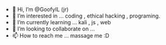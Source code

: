 - 👋 Hi, I’m @GoofyIL (jr)
- 👀 I’m interested in ... coding , ethical hacking , programing.
- 🌱 I’m currently learning ... kali , js , web
- 💞️ I’m looking to collaborate on ... 
- 📫 How to reach me ... massage me :D

<!---
GoofyIL/GoofyIL is a ✨ special ✨ repository because its `README.md` (this file) appears on your GitHub profile.
You can click the Preview link to take a look at your changes.
--->
